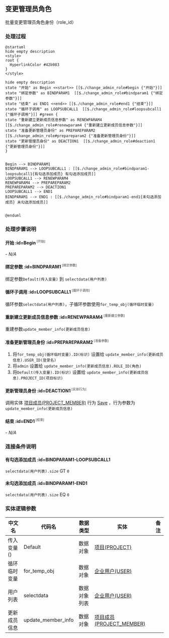 ## 变更管理员角色 <!-- {docsify-ignore-all} -->

   批量变更管理员角色身份（role_id）

### 处理过程

```plantuml
@startuml
hide empty description
<style>
root {
  HyperlinkColor #42b983
}
</style>

hide empty description
state "开始" as Begin <<start>> [[$./change_admin_role#begin {"开始"}]]
state "绑定参数" as BINDPARAM1  [[$./change_admin_role#bindparam1 {"绑定参数"}]]
state "结束" as END1 <<end>> [[$./change_admin_role#end1 {"结束"}]]
state "循环子调用" as LOOPSUBCALL1  [[$./change_admin_role#loopsubcall1 {"循环子调用"}]] #green {
state "重新建立更新成员信息参数" as RENEWPARAM4  [[$./change_admin_role#renewparam4 {"重新建立更新成员信息参数"}]]
state "准备更新管理员身份" as PREPAREPARAM2  [[$./change_admin_role#prepareparam2 {"准备更新管理员身份"}]]
state "更新管理员身份" as DEACTION1  [[$./change_admin_role#deaction1 {"更新管理员身份"}]]
}


Begin --> BINDPARAM1
BINDPARAM1 --> LOOPSUBCALL1 : [[$./change_admin_role#bindparam1-loopsubcall1{有勾选添加成员} 有勾选添加成员]]
LOOPSUBCALL1 --> RENEWPARAM4
RENEWPARAM4 --> PREPAREPARAM2
PREPAREPARAM2 --> DEACTION1
LOOPSUBCALL1 --> END1
BINDPARAM1 --> END1 : [[$./change_admin_role#bindparam1-end1{未勾选添加成员} 未勾选添加成员]]


@enduml
```


### 处理步骤说明

#### 开始 :id=Begin<sup class="footnote-symbol"> <font color=gray size=1>[开始]</font></sup>



*- N/A*
#### 绑定参数 :id=BINDPARAM1<sup class="footnote-symbol"> <font color=gray size=1>[绑定参数]</font></sup>



绑定参数`Default(传入变量)` 到 `selectdata(用户列表)`
#### 循环子调用 :id=LOOPSUBCALL1<sup class="footnote-symbol"> <font color=gray size=1>[循环子调用]</font></sup>



循环参数`selectdata(用户列表)`，子循环参数使用`for_temp_obj(循环临时变量)`
#### 重新建立更新成员信息参数 :id=RENEWPARAM4<sup class="footnote-symbol"> <font color=gray size=1>[重新建立参数]</font></sup>



重建参数```update_member_info(更新成员信息)```
#### 准备更新管理员身份 :id=PREPAREPARAM2<sup class="footnote-symbol"> <font color=gray size=1>[准备参数]</font></sup>



1. 将`for_temp_obj(循环临时变量).ID(标识)` 设置给  `update_member_info(更新成员信息).USER_ID(登录名)`
2. 将`admin` 设置给  `update_member_info(更新成员信息).ROLE_ID(角色)`
3. 将`Default(传入变量).ID(标识)` 设置给  `update_member_info(更新成员信息).PROJECT_ID(项目标识)`

#### 更新管理员身份 :id=DEACTION1<sup class="footnote-symbol"> <font color=gray size=1>[实体行为]</font></sup>



调用实体 [项目成员(PROJECT_MEMBER)](module/ProjMgmt/project_member.md) 行为 [Save](module/ProjMgmt/project_member#行为) ，行为参数为`update_member_info(更新成员信息)`

#### 结束 :id=END1<sup class="footnote-symbol"> <font color=gray size=1>[结束]</font></sup>



*- N/A*


### 连接条件说明
#### 有勾选添加成员 :id=BINDPARAM1-LOOPSUBCALL1

`selectdata(用户列表).size` GT `0`
#### 未勾选添加成员 :id=BINDPARAM1-END1

`selectdata(用户列表).size` EQ `0`


### 实体逻辑参数

|    中文名   |    代码名    |  数据类型    |  实体   |备注 |
| --------| --------| -------- | -------- | --------   |
|传入变量(<i class="fa fa-check"/></i>)|Default|数据对象|[项目(PROJECT)](module/ProjMgmt/project.md)||
|循环临时变量|for_temp_obj|数据对象|[企业用户(USER)](module/Base/user.md)||
|用户列表|selectdata|数据对象列表|[企业用户(USER)](module/Base/user.md)||
|更新成员信息|update_member_info|数据对象|[项目成员(PROJECT_MEMBER)](module/ProjMgmt/project_member.md)||
